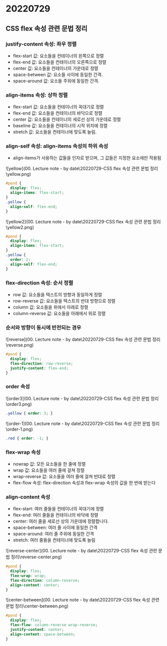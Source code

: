 # 20220729

## CSS flex 속성 관련 문법 정리

### justify-content 속성: 좌우 정렬
- flex-start 값: 요소들을 컨테이너의 왼쪽으로 정렬
- flex-end 값: 요소들을 컨테이너의 오른쪽으로 정렬
- center 값: 요소들을 컨테이너의 가운데로 정렬
- space-between 값: 요소들 사이에 동일한 간격.
- space-around 값: 요소들 주위에 동일한 간격.

### align-items 속성: 상하 정렬
- flex-start 값: 요소들을 컨테이너의 꼭대기로 정렬
- flex-end 값: 요소들을 컨테이너의 바닥으로 정렬
- center 값: 요소들을 컨테이너의 세로선 상의 가운데로 정렬
- baseline 값: 요소들을 컨테이너의 시작 위치에 정렬
- stretch 값: 요소들을 컨테이너에 맞도록 늘림.

### align-self 속성: align-items 속성의 하위 속성
- align-items가 사용하는 값들을 인자로 받으며, 그 값들은 지정한 요소에만 적용됨

![yellow](00. Lecture note - by date\20220729-CSS flex 속성 관련 문법 정리\yellow.png)
```css
#pond {
  display: flex;
  align-items: flex-start;
}
.yellow {
  align-self: flex-end;
}
```

![yellow2](00. Lecture note - by date\20220729-CSS flex 속성 관련 문법 정리\yellow2.png)
```css
#pond {
  display: flex;
  align-items: flex-start;
}
.yellow {
  order: 2;
  align-self: flex-end;
}
```

### flex-direction 속성: 순서 정렬
- row  값: 요소들을 텍스트의 방향과 동일하게 정렬
- row-reverse 값: 요소들을 텍스트의 반대 방향으로 정렬
- column 값: 요소들을 위에서 아래로 정렬
- column-reverse 값: 요소들을 아래에서 위로 정렬

### 순서와 방향이 동시에 반전되는 경우 

![reverse](00. Lecture note - by date\20220729-CSS flex 속성 관련 문법 정리\reverse.png)
```css
#pond {
  display: flex;
  flex-direction: row-reverse;
  justify-content: flex-end;
}
```

### order 속성
![order3](00. Lecture note - by date\20220729-CSS flex 속성 관련 문법 정리\order3.png)
```css
.yellow { order: 3; }
```

![order-1](00. Lecture note - by date\20220729-CSS flex 속성 관련 문법 정리\order-1.png)
```css
.red { order: -1; }
```

### flex-wrap 속성
- nowrap 값: 모든 요소들을 한 줄에 정렬
- wrap 값: 요소들을 여러 줄에 걸쳐 정렬
- wrap-reverse 값: 요소들을 여러 줄에 걸쳐 반대로 정렬
- flex-flow 속성: flex-direction 속성과 flex-wrap 속성의 값을 한 번에 받는다

### align-content 속성
- flex-start: 여러 줄들을 컨테이너의 꼭대기에 정렬
- flex-end: 여러 줄들을 컨테이너의 바닥에 정렬
- center: 여러 줄을 세로선 상의 가운데에 정렬합니다.
- space-between: 여러 줄 사이에 동일한 간격
- space-around: 여러 줄 주위에 동일한 간격
- stretch: 여러 줄들을 컨테이너에 맞도록 늘림

![reverse-center](00. Lecture note - by date\20220729-CSS flex 속성 관련 문법 정리\reverse-center.png)
```css
#pond {
  display: flex;
  flex-wrap: wrap;
  flex-direction: column-reverse;
  align-content: center;
}
```

![center-between](00. Lecture note - by date\20220729-CSS flex 속성 관련 문법 정리\center-between.png)
```css
#pond {
  display: flex;
  flex-flow: column-reverse wrap-reverse;
  justify-content: center;
  align-content: space-between;
}
```



